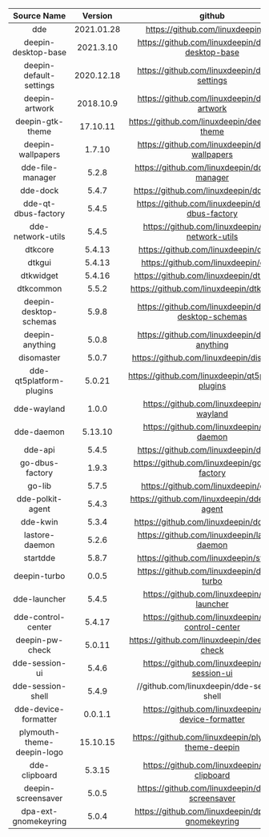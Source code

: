 |        Source Name         |  Version   |                        github                         |                        Download Link                         |
| :------------------------: | :--------: | :---------------------------------------------------: | :----------------------------------------------------------: |
|            dde             | 2021.01.28 |          https://github.com/linuxdeepin/dde           |                                                              |
|    deepin-desktop-base     | 2021.3.10  |  https://github.com/linuxdeepin/deepin-desktop-base   | https://github.com/linuxdeepin/deepin-desktop-base/archive/refs/tags/2021.3.10.tar.gz |
|  deepin-default-settings   | 2020.12.18 |    https://github.com/linuxdeepin/default-settings    | https://github.com/linuxdeepin/default-settings/archive/refs/tags/2020.12.18.tar.gz |
|       deepin-artwork       | 2018.10.9  |     https://github.com/linuxdeepin/deepin-artwork     | https://github.com/linuxdeepin/deepin-artwork/archive/refs/tags/2018.10.9.tar.gz |
|      deepin-gtk-theme      |  17.10.11  |    https://github.com/linuxdeepin/deepin-gtk-theme    | https://github.com/linuxdeepin/deepin-gtk-theme/archive/refs/tags/17.10.11.tar.gz |
|     deepin-wallpapers      |   1.7.10   |   https://github.com/linuxdeepin/deepin-wallpapers    | https://github.com/linuxdeepin/deepin-wallpapers/archive/refs/tags/1.7.10.tar.gz |
|      dde-file-manager      |   5.2.8    |    https://github.com/linuxdeepin/dde-file-manager    |                                                              |
|          dde-dock          |   5.4.7    |        https://github.com/linuxdeepin/dde-dock        | https://github.com/linuxdeepin/dde-dock/archive/refs/tags/5.4.7.tar.gz |
|    dde-qt-dbus-factory     |   5.4.5    |  https://github.com/linuxdeepin/dde-qt-dbus-factory   | https://github.com/linuxdeepin/dde-qt-dbus-factory/archive/refs/tags/5.4.5.tar.gz |
|     dde-network-utils      |   5.4.5    |   https://github.com/linuxdeepin/dde-network-utils    | https://github.com/linuxdeepin/dde-network-utils/archive/refs/tags/5.4.5.tar.gz |
|          dtkcore           |   5.4.13   |        https://github.com/linuxdeepin/dtkcore         | https://github.com/linuxdeepin/dtkcore/archive/refs/tags/5.4.13.tar.gz |
|           dtkgui           |   5.4.13   |         https://github.com/linuxdeepin/dtkgui         | https://github.com/linuxdeepin/dtkgui/archive/refs/tags/5.4.13.tar.gz |
|         dtkwidget          |   5.4.16   |       https://github.com/linuxdeepin/dtkwidget        | https://github.com/linuxdeepin/dtkwidget/archive/refs/tags/5.4.16.tar.gz |
|         dtkcommon          |   5.5.2    |       https://github.com/linuxdeepin/dtkcommon        | https://github.com/linuxdeepin/dtkcommon/archive/refs/tags/5.5.2.tar.gz |
|   deepin-desktop-schemas   |   5.9.8    | https://github.com/linuxdeepin/deepin-desktop-schemas | https://github.com/linuxdeepin/deepin-desktop-schemas/archive/refs/tags/5.9.8.tar.gz |
|      deepin-anything       |   5.0.8    |    https://github.com/linuxdeepin/deepin-anything     |                                                              |
|         disomaster         |   5.0.7    |       https://github.com/linuxdeepin/disomaster       | https://github.com/linuxdeepin/disomaster/archive/refs/tags/5.0.7.tar.gz |
|  dde-qt5platform-plugins   |   5.0.21   |  https://github.com/linuxdeepin/qt5platform-plugins   | https://github.com/linuxdeepin/qt5platform-plugins/archive/refs/tags/5.0.21.tar.gz |
|        dde-wayland         |   1.0.0    |      https://github.com/linuxdeepin/dde-wayland       | https://github.com/linuxdeepin/dde-wayland/archive/refs/tags/1.0.0.tar.gz |
|         dde-daemon         |  5.13.10   |       https://github.com/linuxdeepin/dde-daemon       | https://github.com/linuxdeepin/dde-daemon/archive/refs/tags/5.13.10.tar.gz |
|          dde-api           |   5.4.5    |        https://github.com/linuxdeepin/dde-api         | https://github.com/linuxdeepin/dde-api/archive/refs/tags/5.4.5.tar.gz |
|      go-dbus-factory       |   1.9.3    |    https://github.com/linuxdeepin/go-dbus-factory     |                                                              |
|           go-lib           |   5.7.5    |         https://github.com/linuxdeepin/go-lib         |                                                              |
|      dde-polkit-agent      |   5.4.3    |    https://github.com/linuxdeepin/dde-polkit-agent    | https://github.com/linuxdeepin/dde-polkit-agent/archive/refs/tags/5.4.3.tar.gz |
|          dde-kwin          |   5.3.4    |        https://github.com/linuxdeepin/dde-kwin        | https://github.com/linuxdeepin/dde-kwin/archive/refs/tags/5.3.4.tar.gz |
|       lastore-daemon       |   5.2.6    |     https://github.com/linuxdeepin/lastore-daemon     | https://github.com/linuxdeepin/lastore-daemon/archive/refs/tags/5.2.6.tar.gz |
|          startdde          |   5.8.7    |        https://github.com/linuxdeepin/startdde        | https://github.com/linuxdeepin/startdde/archive/refs/tags/5.8.7.tar.gz |
|        deepin-turbo        |   0.0.5    |      https://github.com/linuxdeepin/deepin-turbo      | https://github.com/linuxdeepin/deepin-turbo/archive/refs/tags/0.0.5.tar.gz |
|        dde-launcher        |   5.4.5    |      https://github.com/linuxdeepin/dde-launcher      | https://github.com/linuxdeepin/dde-launcher/archive/refs/tags/5.4.5.tar.gz |
|     dde-control-center     |   5.4.17   |   https://github.com/linuxdeepin/dde-control-center   | https://github.com/linuxdeepin/dde-control-center/archive/refs/tags/5.4.17.tar.gz |
|      deepin-pw-check       |   5.0.11   |    https://github.com/linuxdeepin/deepin-pw-check     | https://github.com/linuxdeepin/deepin-pw-check/archive/refs/tags/5.0.11.tar.gz |
|       dde-session-ui       |   5.4.6    |     https://github.com/linuxdeepin/dde-session-ui     | https://github.com/linuxdeepin/dde-session-ui/archive/refs/tags/5.4.6.tar.gz |
|     dde-session-shell      |   5.4.9    |      //github.com/linuxdeepin/dde-session-shell       | https://github.com/linuxdeepin/dde-session-shell/archive/refs/tags/5.4.9.tar.gz |
|    dde-device-formatter    |  0.0.1.1   |  https://github.com/linuxdeepin/dde-device-formatter  | https://github.com/linuxdeepin/dde-device-formatter/archive/refs/tags/0.0.1.1.tar.gz |
| plymouth-theme-deepin-logo |  15.10.15  | https://github.com/linuxdeepin/plymouth-theme-deepin  | https://github.com/linuxdeepin/plymouth-theme-deepin/archive/refs/tags/15.10.15.tar.gz |
|       dde-clipboard        |   5.3.15   |     https://github.com/linuxdeepin/dde-clipboard      | https://github.com/linuxdeepin/dde-clipboard/archive/refs/tags/5.3.15.tar.gz |
|     deepin-screensaver     |   5.0.5    |   https://github.com/linuxdeepin/deepin-screensaver   | https://github.com/linuxdeepin/deepin-screensaver/archive/refs/tags/5.0.5.tar.gz |
|    dpa-ext-gnomekeyring    |   5.0.4    |  https://github.com/linuxdeepin/dpa-ext-gnomekeyring  | https://github.com/linuxdeepin/dpa-ext-gnomekeyring/archive/refs/tags/5.0.4.tar.gz |